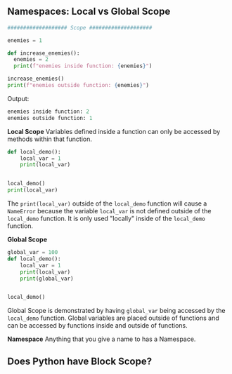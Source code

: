 ## Namespaces: Local vs Global Scope

```python
################### Scope ####################

enemies = 1

def increase_enemies():
  enemies = 2
  print(f"enemies inside function: {enemies}")

increase_enemies()
print(f"enemies outside function: {enemies}")
```
Output:
```python
enemies inside function: 2
enemies outside function: 1
```
**Local Scope**
Variables defined inside a function can only be accessed by methods
within that function.
```python
def local_demo():
    local_var = 1
    print(local_var)


local_demo()
print(local_var)
```
The `print(local_var)` outside of the `local_demo` function will cause
a `NameError` because the variable `local_var` is not defined outside of
the `local_demo` function. It is only used "locally" inside of the `local_demo`
function.

**Global Scope**
```python
global_var = 100
def local_demo():
    local_var = 1
    print(local_var)
    print(global_var)


local_demo()
```
Global Scope is demonstrated by having `global_var` being accessed by the
`local_demo` function. Global variables are placed outside of functions and
can be accessed by functions inside and outside of functions.

**Namespace**
Anything that you give a name to has a Namespace.

## Does Python have Block Scope?